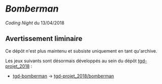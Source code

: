 # *Bomberman*

*Coding Night* du 13/04/2018

## Avertissement liminaire

Ce dépôt n'est plus maintenu et subsiste uniquement en tant qu'archive.

Les jeux suivants sont désormais développés au sein du dépôt [tgd-projet_2018](https://github.com/TeleGD/tgd-projet_2018) :

* [tgd-bomberman](https://github.com/TeleGD/tgd-bomberman/tree/master/src/bomberman) -> [tgd-projet_2018/bomberman](https://github.com/TeleGD/tgd-projet_2018/tree/master/src/bomberman)
